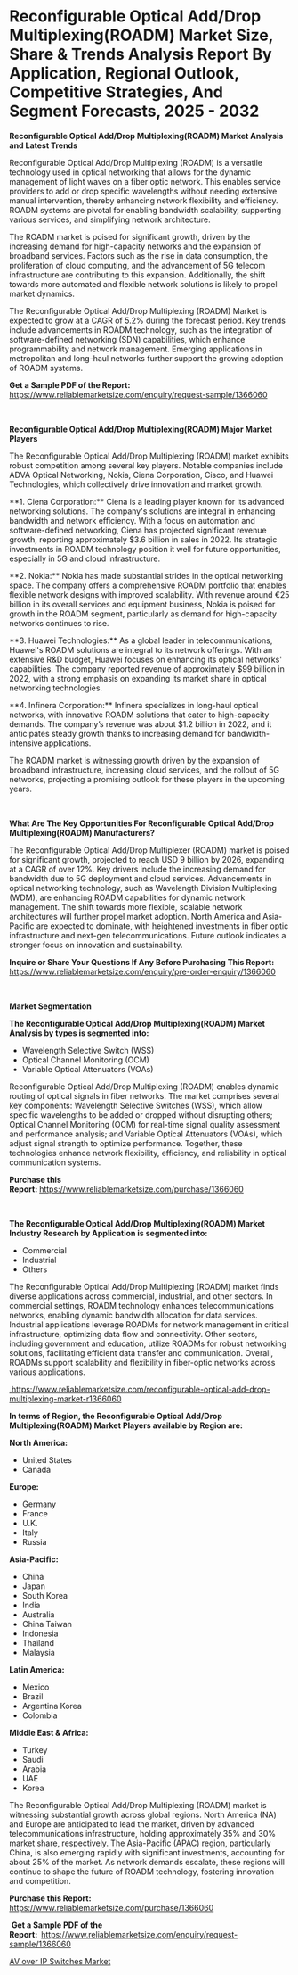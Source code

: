 <p><h1>Reconfigurable Optical Add/Drop Multiplexing(ROADM) Market Size, Share & Trends Analysis Report By Application, Regional Outlook, Competitive Strategies, And Segment Forecasts, 2025 - 2032</h1></p><p><strong>Reconfigurable Optical Add/Drop Multiplexing(ROADM) Market Analysis and Latest Trends</strong></p>
<p><p>Reconfigurable Optical Add/Drop Multiplexing (ROADM) is a versatile technology used in optical networking that allows for the dynamic management of light waves on a fiber optic network. This enables service providers to add or drop specific wavelengths without needing extensive manual intervention, thereby enhancing network flexibility and efficiency. ROADM systems are pivotal for enabling bandwidth scalability, supporting various services, and simplifying network architecture.</p><p>The ROADM market is poised for significant growth, driven by the increasing demand for high-capacity networks and the expansion of broadband services. Factors such as the rise in data consumption, the proliferation of cloud computing, and the advancement of 5G telecom infrastructure are contributing to this expansion. Additionally, the shift towards more automated and flexible network solutions is likely to propel market dynamics. </p><p>The Reconfigurable Optical Add/Drop Multiplexing (ROADM) Market is expected to grow at a CAGR of 5.2% during the forecast period. Key trends include advancements in ROADM technology, such as the integration of software-defined networking (SDN) capabilities, which enhance programmability and network management. Emerging applications in metropolitan and long-haul networks further support the growing adoption of ROADM systems.</p></p>
<p><strong>Get a Sample PDF of the Report:&nbsp;</strong> <a href="https://www.reliablemarketsize.com/enquiry/request-sample/1366060?utm_campaign=2733&utm_medium=2&utm_source=Github&utm_content=ia&utm_term=06042025&utm_id=reconfigurable-optical-adddrop-multiplexingroadm">https://www.reliablemarketsize.com/enquiry/request-sample/1366060</a></p>
<p>&nbsp;</p>
<p><strong>Reconfigurable Optical Add/Drop Multiplexing(ROADM) Major Market Players</strong></p>
<p><p>The Reconfigurable Optical Add/Drop Multiplexing (ROADM) market exhibits robust competition among several key players. Notable companies include ADVA Optical Networking, Nokia, Ciena Corporation, Cisco, and Huawei Technologies, which collectively drive innovation and market growth.</p><p>**1. Ciena Corporation:** Ciena is a leading player known for its advanced networking solutions. The company's solutions are integral in enhancing bandwidth and network efficiency. With a focus on automation and software-defined networking, Ciena has projected significant revenue growth, reporting approximately $3.6 billion in sales in 2022. Its strategic investments in ROADM technology position it well for future opportunities, especially in 5G and cloud infrastructure.</p><p>**2. Nokia:** Nokia has made substantial strides in the optical networking space. The company offers a comprehensive ROADM portfolio that enables flexible network designs with improved scalability. With revenue around €25 billion in its overall services and equipment business, Nokia is poised for growth in the ROADM segment, particularly as demand for high-capacity networks continues to rise.</p><p>**3. Huawei Technologies:** As a global leader in telecommunications, Huawei's ROADM solutions are integral to its network offerings. With an extensive R&D budget, Huawei focuses on enhancing its optical networks' capabilities. The company reported revenue of approximately $99 billion in 2022, with a strong emphasis on expanding its market share in optical networking technologies.</p><p>**4. Infinera Corporation:** Infinera specializes in long-haul optical networks, with innovative ROADM solutions that cater to high-capacity demands. The company’s revenue was about $1.2 billion in 2022, and it anticipates steady growth thanks to increasing demand for bandwidth-intensive applications.</p><p>The ROADM market is witnessing growth driven by the expansion of broadband infrastructure, increasing cloud services, and the rollout of 5G networks, projecting a promising outlook for these players in the upcoming years.</p></p>
<p>&nbsp;</p>
<p><strong>What Are The Key Opportunities For Reconfigurable Optical Add/Drop Multiplexing(ROADM) Manufacturers?</strong></p>
<p><p>The Reconfigurable Optical Add/Drop Multiplexer (ROADM) market is poised for significant growth, projected to reach USD 9 billion by 2026, expanding at a CAGR of over 12%. Key drivers include the increasing demand for bandwidth due to 5G deployment and cloud services. Advancements in optical networking technology, such as Wavelength Division Multiplexing (WDM), are enhancing ROADM capabilities for dynamic network management. The shift towards more flexible, scalable network architectures will further propel market adoption. North America and Asia-Pacific are expected to dominate, with heightened investments in fiber optic infrastructure and next-gen telecommunications. Future outlook indicates a stronger focus on innovation and sustainability.</p></p>
<p><strong>Inquire or Share Your Questions If Any Before Purchasing This Report:</strong> <a href="https://www.reliablemarketsize.com/enquiry/pre-order-enquiry/1366060?utm_campaign=2733&utm_medium=2&utm_source=Github&utm_content=ia&utm_term=06042025&utm_id=reconfigurable-optical-adddrop-multiplexingroadm">https://www.reliablemarketsize.com/enquiry/pre-order-enquiry/1366060</a></p>
<p>&nbsp;</p>
<p><strong>Market Segmentation</strong></p>
<p><strong>The Reconfigurable Optical Add/Drop Multiplexing(ROADM) Market Analysis by types is segmented into:</strong></p>
<p><ul><li>Wavelength Selective Switch (WSS)</li><li>Optical Channel Monitoring (OCM)</li><li>Variable Optical Attenuators (VOAs)</li></ul></p>
<p><p>Reconfigurable Optical Add/Drop Multiplexing (ROADM) enables dynamic routing of optical signals in fiber networks. The market comprises several key components: Wavelength Selective Switches (WSS), which allow specific wavelengths to be added or dropped without disrupting others; Optical Channel Monitoring (OCM) for real-time signal quality assessment and performance analysis; and Variable Optical Attenuators (VOAs), which adjust signal strength to optimize performance. Together, these technologies enhance network flexibility, efficiency, and reliability in optical communication systems.</p></p>
<p><strong>Purchase this Report:&nbsp;</strong><a href="https://www.reliablemarketsize.com/purchase/1366060?utm_campaign=2733&utm_medium=2&utm_source=Github&utm_content=ia&utm_term=06042025&utm_id=reconfigurable-optical-adddrop-multiplexingroadm">https://www.reliablemarketsize.com/purchase/1366060</a></p>
<p>&nbsp;</p>
<p><strong>The Reconfigurable Optical Add/Drop Multiplexing(ROADM) Market Industry Research by Application is segmented into:</strong></p>
<p><ul><li>Commercial</li><li>Industrial</li><li>Others</li></ul></p>
<p><p>The Reconfigurable Optical Add/Drop Multiplexing (ROADM) market finds diverse applications across commercial, industrial, and other sectors. In commercial settings, ROADM technology enhances telecommunications networks, enabling dynamic bandwidth allocation for data services. Industrial applications leverage ROADMs for network management in critical infrastructure, optimizing data flow and connectivity. Other sectors, including government and education, utilize ROADMs for robust networking solutions, facilitating efficient data transfer and communication. Overall, ROADMs support scalability and flexibility in fiber-optic networks across various applications.</p></p>
<p><a href="https://www.reliablemarketsize.com/reconfigurable-optical-add-drop-multiplexing-market-r1366060?utm_campaign=2733&utm_medium=2&utm_source=Github&utm_content=ia&utm_term=06042025&utm_id=reconfigurable-optical-adddrop-multiplexingroadm">&nbsp;https://www.reliablemarketsize.com/reconfigurable-optical-add-drop-multiplexing-market-r1366060</a></p>
<p><strong>In terms of Region, the Reconfigurable Optical Add/Drop Multiplexing(ROADM) Market Players available by Region are:</strong></p>
<p>
    <p> <strong> North America: </strong>
        <ul>
            <li>United States</li>
            <li>Canada</li>
        </ul>
        </p> 
    <p> <strong> Europe: </strong>
        <ul>
            <li>Germany</li>
            <li>France</li>
            <li>U.K.</li>
            <li>Italy</li>
            <li>Russia</li>
        </ul>
        </p> 
    <p> <strong> Asia-Pacific: </strong>
        <ul>
            <li>China</li>
            <li>Japan</li>
            <li>South Korea</li>
            <li>India</li>
            <li>Australia</li>
            <li>China Taiwan</li>
            <li>Indonesia</li>
            <li>Thailand</li>
            <li>Malaysia</li>
        </ul>
        </p> 
    <p> <strong> Latin America: </strong>
        <ul>
            <li>Mexico</li>
            <li>Brazil</li>
            <li>Argentina Korea</li>
            <li>Colombia</li>
        </ul>
        </p> 
    <p> <strong> Middle East & Africa: </strong>
        <ul>
            <li>Turkey</li>
            <li>Saudi</li>
            <li>Arabia</li>
            <li>UAE</li>
            <li>Korea</li>
        </ul>
    </p>
    </p>
<p><p>The Reconfigurable Optical Add/Drop Multiplexing (ROADM) market is witnessing substantial growth across global regions. North America (NA) and Europe are anticipated to lead the market, driven by advanced telecommunications infrastructure, holding approximately 35% and 30% market share, respectively. The Asia-Pacific (APAC) region, particularly China, is also emerging rapidly with significant investments, accounting for about 25% of the market. As network demands escalate, these regions will continue to shape the future of ROADM technology, fostering innovation and competition.</p></p>
<p><strong>Purchase this Report: </strong><a href="https://www.reliablemarketsize.com/purchase/1366060?utm_campaign=2733&utm_medium=2&utm_source=Github&utm_content=ia&utm_term=06042025&utm_id=reconfigurable-optical-adddrop-multiplexingroadm">https://www.reliablemarketsize.com/purchase/1366060</a></p>
<p>&nbsp;<strong>Get a Sample PDF of the Report:&nbsp;&nbsp;</strong><a href="https://www.reliablemarketsize.com/enquiry/request-sample/1366060?utm_campaign=2733&utm_medium=2&utm_source=Github&utm_content=ia&utm_term=06042025&utm_id=reconfigurable-optical-adddrop-multiplexingroadm">https://www.reliablemarketsize.com/enquiry/request-sample/1366060</a></p>
<p><strong></strong></p>
<p><p><a href="https://github.com/darenph8er/Market-Research-Report-List-1/blob/main/av-over-ip-switches-market.md?utm_campaign=2733&utm_medium=2&utm_source=Github&utm_content=ia&utm_term=06042025&utm_id=reconfigurable-optical-adddrop-multiplexingroadm">AV over IP Switches Market</a></p></p>